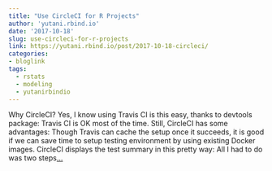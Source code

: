 ```yaml
---
title: "Use CircleCI for R Projects"
author: 'yutani.rbind.io'
date: '2017-10-18'
slug: use-circleci-for-r-projects
link: https://yutani.rbind.io/post/2017-10-18-circleci/
categories:
- bloglink
tags:
  - rstats
  - modeling
  - yutanirbindio
---
```


Why CircleCI? Yes, I know using Travis CI is this easy, thanks to devtools package: Travis CI is OK most of the time. Still, CircleCI has some advantages: Though Travis can cache the setup once it succeeds, it is good if we can save time to setup testing environment by using existing Docker images. CircleCI displays the test summary in this pretty way: All I had to do was two steps[... <i class="fas fa-external-link-alt"></i>](https://yutani.rbind.io/post/2017-10-18-circleci/)

